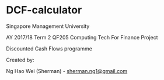 # DCF-calculator
Singapore Management University 

AY 2017/18 Term 2
QF205 Computing Tech For Finance Project

Discounted Cash Flows programme

Created by:

Ng Hao Wei (Sherman) - sherman.ng1@gmail.com
